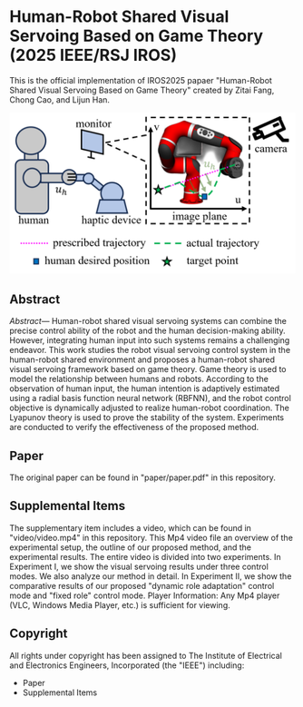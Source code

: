 # Human-Robot Shared Visual Servoing Based on Game Theory (2025 IEEE/RSJ IROS)

This is the official implementation of IROS2025 papaer "Human-Robot Shared Visual Servoing Based on Game Theory" created by Zitai Fang, Chong Cao, and Lijun Han.

![图片](doc/concept.png)

## Abstract 

*Abstract*— Human-robot shared visual servoing systems can combine the precise control ability of the robot and the human decision-making ability. However, integrating human input into such systems remains a challenging endeavor. This work studies the robot visual servoing control system in the human-robot shared environment and proposes a human-robot shared visual servoing framework based
on game theory. Game theory is used to model the relationship between humans and robots. According to the observation of human input, the human intention is adaptively estimated using a radial basis function neural network (RBFNN), and the robot control objective is dynamically adjusted to realize  human-robot coordination. The Lyapunov theory is used to prove the stability of the system. Experiments are conducted to verify the effectiveness of the proposed method.

## Paper

The original paper can be found in "paper/paper.pdf" in this repository.

## Supplemental Items

The supplementary item includes a video, which can be found in "video/video.mp4" in this repository. This Mp4 video file an overview of the experimental setup, the outline of our proposed method, and the experimental results. The entire video is divided into two experiments. In Experiment I, we show the visual servoing results under three control modes. We also analyze our method in detail. In Experiment II, we show the comparative results of our proposed "dynamic role adaptation" control mode and "fixed role" control mode.
Player Information: Any Mp4 player (VLC, Windows Media Player, etc.) is sufficient for viewing.

## Copyright

All rights under copyright has been assigned to The Institute of Electrical and Electronics Engineers, Incorporated (the "IEEE")  including: 
* Paper
* Supplemental Items